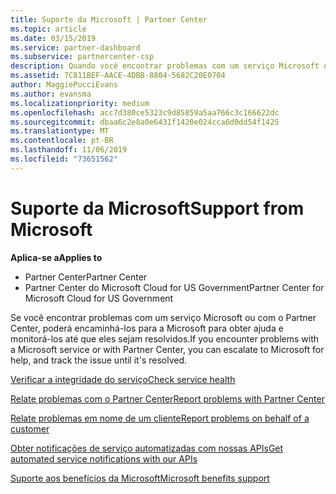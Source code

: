 ```yaml
---
title: Suporte da Microsoft | Partner Center
ms.topic: article
ms.date: 03/15/2019
ms.service: partner-dashboard
ms.subservice: partnercenter-csp
description: Quando você encontrar problemas com um serviço Microsoft ou com o Partner Center, poderá encaminhá-los para a Microsoft para obter ajuda e monitorar os problemas até que eles sejam resolvidos.
ms.assetid: 7C811BEF-AACE-4DBB-8804-5682C20E0704
author: MaggiePucciEvans
ms.author: evansma
ms.localizationpriority: medium
ms.openlocfilehash: acc7d380ce5323c9d85859a5aa766c3c166622dc
ms.sourcegitcommit: dbaa6c2e8a0e6431f1420e024cca6d0dd54f1425
ms.translationtype: MT
ms.contentlocale: pt-BR
ms.lasthandoff: 11/06/2019
ms.locfileid: "73651562"
---
```

# <a name="support-from-microsoft"></a><span data-ttu-id="56111-103">Suporte da Microsoft</span><span class="sxs-lookup"><span data-stu-id="56111-103">Support from Microsoft</span></span>

<span data-ttu-id="56111-104">**Aplica-se a**</span><span class="sxs-lookup"><span data-stu-id="56111-104">**Applies to**</span></span>

-  <span data-ttu-id="56111-105">Partner Center</span><span class="sxs-lookup"><span data-stu-id="56111-105">Partner Center</span></span>
-  <span data-ttu-id="56111-106">Partner Center do Microsoft Cloud for US Government</span><span class="sxs-lookup"><span data-stu-id="56111-106">Partner Center for Microsoft Cloud for US Government</span></span>


<span data-ttu-id="56111-107">Se você encontrar problemas com um serviço Microsoft ou com o Partner Center, poderá encaminhá-los para a Microsoft para obter ajuda e monitorá-los até que eles sejam resolvidos.</span><span class="sxs-lookup"><span data-stu-id="56111-107">If you encounter problems with a Microsoft service or with Partner Center, you can escalate to Microsoft for help, and track the issue until it's resolved.</span></span>

[<span data-ttu-id="56111-108">Verificar a integridade do serviço</span><span class="sxs-lookup"><span data-stu-id="56111-108">Check service health</span></span>](check-service-health.md)

[<span data-ttu-id="56111-109">Relate problemas com o Partner Center</span><span class="sxs-lookup"><span data-stu-id="56111-109">Report problems with Partner Center</span></span>](report-problems-with-partner-center.md)

[<span data-ttu-id="56111-110">Relate problemas em nome de um cliente</span><span class="sxs-lookup"><span data-stu-id="56111-110">Report problems on behalf of a customer</span></span>](report-problems-on-behalf-of-a-customer.md)

[<span data-ttu-id="56111-111">Obter notificações de serviço automatizadas com nossas APIs</span><span class="sxs-lookup"><span data-stu-id="56111-111">Get automated service notifications with our APIs</span></span>](get-automated-service-notifications-with-our-apis.md)

[<span data-ttu-id="56111-112">Suporte aos benefícios da Microsoft</span><span class="sxs-lookup"><span data-stu-id="56111-112">Microsoft benefits support</span></span>](https://partner.microsoft.com/support/contact-support)

 

 



